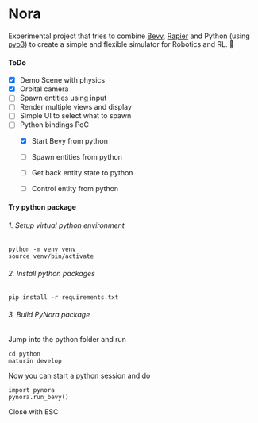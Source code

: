 # Nora

Experimental project that tries to combine [Bevy](https://bevyengine.org), [Rapier](https://www.rapier.rs) and Python (using [pyo3](https://github.com/PyO3/pyo3)) to create a simple and flexible simulator for Robotics and RL. :robot:

#### ToDo
- [x] Demo Scene with physics
- [x] Orbital camera
- [ ] Spawn entities using input
- [ ] Render multiple views and display
- [ ] Simple UI to select what to spawn
- [ ] Python bindings PoC
  - [x] Start Bevy from python
  - [ ] Spawn entities from python
  - [ ] Get back entity state to python
  - [ ] Control entity from python


#### Try python package

###### 1. Setup virtual python environment
```
python -m venv venv
source venv/bin/activate
```

###### 2. Install python packages
```
pip install -r requirements.txt
```

###### 3. Build PyNora package
Jump into the python folder and run
```
cd python
maturin develop
```

Now you can start a python session and do
```
import pynora
pynora.run_bevy()
```

Close with ESC
